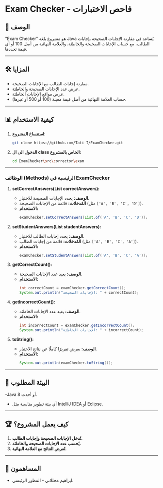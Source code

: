 # Exam Checker - فاحص الاختبارات  

## 🚀 الوصف
"Exam Checker" هو مشروع بلغة Java يُساعد في مقارنة الإجابات الصحيحة بإجابات الطالب، مع حساب الإجابات الصحيحة والخاطئة، والعلامة النهائية من أصل 100 أو أي قيمة تحددها.

---

## 🛠️ المزايا
- مقارنة إجابات الطالب مع الإجابات الصحيحة.
- عرض عدد الإجابات الصحيحة والخاطئة.
- عرض مواقع الإجابات الخاطئة.
- حساب العلامة النهائية من أصل قيمة معينة (100 أو 500 أو غيرها).

---

## 📊 كيفية الاستخدام

1. **استنساخ المشروع:**
   ```bash
   git clone https://github.com/Tati-I/ExamChecker.git
2. **الدخول الى ال class الخاص بالمشروع:**
   ```bash
   cd ExamChecker\src\corrector\exam

---

### الوظائف (Methods) الرئيسية في ExamChecker

1. **setCorrectAnswers(List<Character> correctAnswers):**
   - **الوصف:** يحدد الإجابات الصحيحة للاختبار.
   - **المُدخلات:** قائمة من الإجابات الصحيحة (مثل `['A', 'B', 'C', 'D']`).
   - **الاستخدام:**
     ```java
     examChecker.setCorrectAnswers(List.of('A', 'B', 'C', 'D'));
     ```

2. **setStudentAnswers(List<Character> studentAnswers):**
   - **الوصف:** يحدد إجابات الطالب للاختبار.
   - **المُدخلات:** قائمة من إجابات الطالب (مثل `['A', 'B', 'C', 'A']`).
   - **الاستخدام:**
     ```java
     examChecker.setStudentAnswers(List.of('A', 'B', 'C', 'A'));
     ```

3. **getCorrectCount():**
   - **الوصف:** يعيد عدد الإجابات الصحيحة.
   - **الاستخدام:**
     ```java
     int correctCount = examChecker.getCorrectCount();
     System.out.println("الإجابات الصحيحة: " + correctCount);
     ```

4. **getIncorrectCount():**
   - **الوصف:** يعيد عدد الإجابات الخاطئة.
   - **الاستخدام:**
     ```java
     int incorrectCount = examChecker.getIncorrectCount();
     System.out.println("الإجابات الخاطئة: " + incorrectCount);
     ```

5. **toString():**
   - **الوصف:** يعرض تقريرًا كاملًا عن نتائج الاختبار.
   - **الاستخدام:**
     ```java
     System.out.println(examChecker.toString());
     ```

---

## 🔧 البيئة المطلوب
-Java 8 أو أحدث.
- أي بيئة تطوير مناسبة مثل IntelliJ IDEA أو Eclipse.

---

## 🏆 كيف يعمل المشروع؟
1. **تُدخل الإجابات الصحيحة وإجابات الطالب.**
2. **يُحسب عدد الإجابات الصحيحة والخاطئة.**
3. **تُعرض النتائج مع العلامة النهائية.**

---

## 👥 المساهمون
- ابراهيم مخللاتي - المطور الرئيسي.

